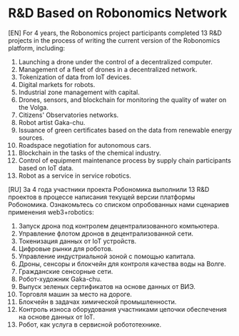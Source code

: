 # R&D Based on Robonomics Network
[EN]
For 4 years, the Robonomics project participants completed 13 R&D projects in the process of writing the current version of the Robonomics platform, including:
1. Launching a drone under the control of a decentralized computer.
2. Management of a fleet of drones in a decentralized network.
3. Tokenization of data from IoT devices.
4. Digital markets for robots.
5. Industrial zone management with capital.
6. Drones, sensors, and blockchain for monitoring the quality of water on the Volga.
7. Citizens' Observatories networks.
8. Robot artist Gaka-chu.
9. Issuance of green certificates based on the data from renewable energy sources.
10. Roadspace negotiation for autonomous cars.
11. Blockchain in the tasks of the chemical industry.
12. Control of equipment maintenance process by supply chain participants based on IoT data.
13. Robot as a service in service robotics.

[RU]
За 4 года участники проекта Робономика выполнили 13 R&D проектов в процессе написания текущей версии платформы Робономика. Ознакомьтесь со списком опробованных нами сценариев применения web3+robotics:
1. Запуск дрона под контролем децентрализованного компьютера.
2. Управление флотом дронов в децентрализованной сети.
3. Токенизация данных от IoT устройств.
4. Цифровые рынки для роботов.
5. Управление индустриальной зоной с помощью капитала.
6. Дроны, сенсоры и блокчейн для контроля качества воды на Волге.
7. Гражданские сенсорные сети.
8. Робот-художник Gaka-chu.
9. Выпуск зеленых сертификатов на основе данных от ВИЭ.
10. Торговля машин за место на дороге.
11. Блокчейн в задачах химической промышленности.
12. Контроль износа оборудования  участниками цепочки обеспечения на основе данных от IoT.  
13. Робот, как услуга в сервисной робототехнике.
